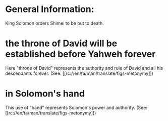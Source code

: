 # General Information:

King Solomon orders Shimei to be put to death.

# the throne of David will be established before Yahweh forever

Here "throne of David" represents the authority and rule of David and all his descendants forever. (See: [[rc://en/ta/man/translate/figs-metonymy]])

# in Solomon's hand

This use of "hand" represents Solomon's power and authority. (See: [[rc://en/ta/man/translate/figs-metonymy]])
